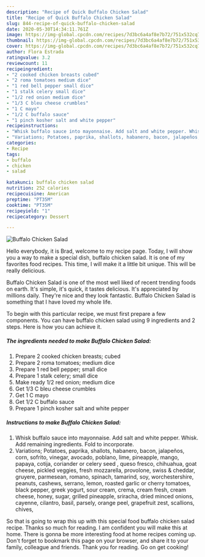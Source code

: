 ```yaml
---
description: "Recipe of Quick Buffalo Chicken Salad"
title: "Recipe of Quick Buffalo Chicken Salad"
slug: 844-recipe-of-quick-buffalo-chicken-salad
date: 2020-05-30T14:34:11.761Z
image: https://img-global.cpcdn.com/recipes/7d3bc6a4af8e7b72/751x532cq70/buffalo-chicken-salad-recipe-main-photo.jpg
thumbnail: https://img-global.cpcdn.com/recipes/7d3bc6a4af8e7b72/751x532cq70/buffalo-chicken-salad-recipe-main-photo.jpg
cover: https://img-global.cpcdn.com/recipes/7d3bc6a4af8e7b72/751x532cq70/buffalo-chicken-salad-recipe-main-photo.jpg
author: Flora Estrada
ratingvalue: 3.2
reviewcount: 11
recipeingredient:
- "2 cooked chicken breasts cubed"
- "2 roma tomatoes medium dice"
- "1 red bell pepper small dice"
- "1 stalk celery small dice"
- "1/2 red onion medium dice"
- "1/3 C bleu cheese crumbles"
- "1 C mayo"
- "1/2 C buffalo sauce"
- "1 pinch kosher salt and white pepper"
recipeinstructions:
- "Whisk buffalo sauce into mayonnaise. Add salt and white pepper. Whisk. Add remaining ingredients. Fold to incorporate."
- "Variations; Potatoes, paprika, shallots, habanero, bacon, jalapeños, corn, sofrito, vinegar, avocado, poblano, lime, pineapple, mango, papaya, cotija, coriander or celery seed , queso fresco, chihuahua, goat cheese, pickled veggies, fresh mozzarella, provolone, swiss &amp; cheddar, gruyere, parmesean, romano, spinach, tamarind, soy, worchestershire, peanuts, cashews, serrano, lemon, roasted garlic or cherry tomatoes, black pepper, greek yogurt, sour cream, crema, cream fresh, cream cheese, honey, sugar, grilled pineapple, sriracha, dried minced onions, cayenne, cilantro, basil, parsely, orange peel, grapefruit zest, scallions, chives,"
categories:
- Recipe
tags:
- buffalo
- chicken
- salad

katakunci: buffalo chicken salad 
nutrition: 252 calories
recipecuisine: American
preptime: "PT35M"
cooktime: "PT35M"
recipeyield: "1"
recipecategory: Dessert

---
```



![Buffalo Chicken Salad](https://img-global.cpcdn.com/recipes/7d3bc6a4af8e7b72/751x532cq70/buffalo-chicken-salad-recipe-main-photo.jpg)

Hello everybody, it is Brad, welcome to my recipe page. Today, I will show you a way to make a special dish, buffalo chicken salad. It is one of my favorites food recipes. This time, I will make it a little bit unique. This will be really delicious.

Buffalo Chicken Salad is one of the most well liked of recent trending foods on earth. It's simple, it's quick, it tastes delicious. It's appreciated by millions daily. They're nice and they look fantastic. Buffalo Chicken Salad is something that I have loved my whole life.




To begin with this particular recipe, we must first prepare a few components. You can have buffalo chicken salad using 9 ingredients and 2 steps. Here is how you can achieve it.

<!--inarticleads1-->

##### The ingredients needed to make Buffalo Chicken Salad:

1. Prepare 2 cooked chicken breasts; cubed
1. Prepare 2 roma tomatoes; medium dice
1. Prepare 1 red bell pepper; small dice
1. Prepare 1 stalk celery; small dice
1. Make ready 1/2 red onion; medium dice
1. Get 1/3 C bleu cheese crumbles
1. Get 1 C mayo
1. Get 1/2 C buffalo sauce
1. Prepare 1 pinch kosher salt and white pepper




<!--inarticleads2-->

##### Instructions to make Buffalo Chicken Salad:

1. Whisk buffalo sauce into mayonnaise. Add salt and white pepper. Whisk. Add remaining ingredients. Fold to incorporate.
1. Variations; Potatoes, paprika, shallots, habanero, bacon, jalapeños, corn, sofrito, vinegar, avocado, poblano, lime, pineapple, mango, papaya, cotija, coriander or celery seed , queso fresco, chihuahua, goat cheese, pickled veggies, fresh mozzarella, provolone, swiss &amp; cheddar, gruyere, parmesean, romano, spinach, tamarind, soy, worchestershire, peanuts, cashews, serrano, lemon, roasted garlic or cherry tomatoes, black pepper, greek yogurt, sour cream, crema, cream fresh, cream cheese, honey, sugar, grilled pineapple, sriracha, dried minced onions, cayenne, cilantro, basil, parsely, orange peel, grapefruit zest, scallions, chives,




So that is going to wrap this up with this special food buffalo chicken salad recipe. Thanks so much for reading. I am confident you will make this at home. There is gonna be more interesting food at home recipes coming up. Don't forget to bookmark this page on your browser, and share it to your family, colleague and friends. Thank you for reading. Go on get cooking!
